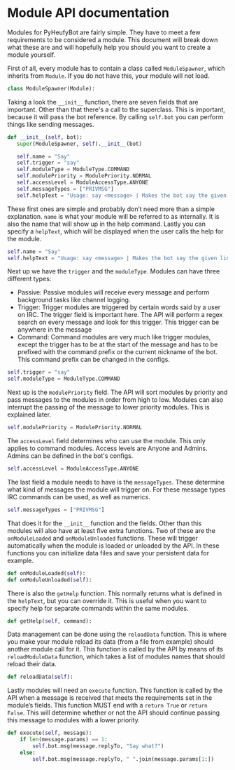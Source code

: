 Module API documentation
========================

Modules for PyHeufyBot are fairly simple. They have to meet a few requirements to be considered a module. This document will break down what these are and will hopefully help you should you want to create a module yourself.


First of all, every module has to contain a class called `ModuleSpawner`, which inherits from `Module`. If you do not have this, your module will not load.
```python
class ModuleSpawner(Module):
```

Taking a look the `__init__` function, there are seven fields that are important. Other than that there's a call to the superclass. This is important, because it will pass the bot reference. By calling `self.bot` you can perform things like sending messages.
```python
def __init__(self, bot):
   super(ModuleSpawner, self).__init__(bot)

   self.name = "Say"
   self.trigger = "say"
   self.moduleType = ModuleType.COMMAND
   self.modulePriority = ModulePriority.NORMAL
   self.accessLevel = ModuleAccessType.ANYONE
   self.messageTypes = ["PRIVMSG"]
   self.helpText = "Usage: say <message> | Makes the bot say the given line"
```

These first ones are simple and probably don’t need more than a simple explanation. `name` is what your module will be referred to as internally. It is also the name that will show up in the help command. Lastly you can specify a `helpText`, which will be displayed when the user calls the help for the module.
```python
self.name = "Say"
self.helpText = "Usage: say <message> | Makes the bot say the given line"
```

Next up we have the `trigger` and the `moduleType`. Modules can have three different types:
- Passive: Passive modules will receive every message and perform background tasks like channel logging.
- Trigger: Trigger modules are triggered by certain words said by a user on IRC. The trigger field is important here. The API will perform a regex search on every message and look for this trigger. This trigger can be anywhere in the message
- Command: Command modules are very much like trigger modules, except the trigger has to be at the start of the message and has to be prefixed with the command prefix or the current nickname of the bot. This command prefix can be changed in the configs.
```python
self.trigger = "say"
self.moduleType = ModuleType.COMMAND
```

Next up is the `modulePriority` field. The API will sort modules by priority and pass messages to the modules in order from high to low. Modules can also interrupt the passing of the message to lower priority modules. This is explained later.
```python
self.modulePriority = ModulePriority.NORMAL
```

The `accessLevel` field determines who can use the module. This only applies to command modules. Access levels are Anyone and Admins. Admins can be defined in the bot's configs.
```python
self.accessLevel = ModuleAccessType.ANYONE
```

The last field a module needs to have is the `messageTypes`. These determine what kind of messages the module will trigger on. For these message types IRC commands can be used, as well as numerics.
```python
self.messageTypes = ["PRIVMSG"]
```

That does it for the `__init__` function and the fields. Other than this modules will also have at least five extra functions. Two of these are the `onModuleLoaded` and `onModuleUnloaded` functions. These will trigger automatically when the module is loaded or unloaded by the API. In these functions you can initialize data files and save your persistent data for example.
```python
def onModuleLoaded(self):
def onModuleUnloaded(self):
```

There is also the `getHelp` function. This normally returns what is defined in the `helpText`, but you can override it. This is useful when you want to specify help for separate commands within the same modules.
```python
def getHelp(self, command):
```

Data management can be done using the `reloadData` function. This is where you make your module reload its data (from a file from example) should another module call for it. This function is called by the API by means of its `reloadModuleData` function, which takes a list of modules names that should reload their data. 
```python
def reloadData(self):
```

Lastly modules will need an `execute` function. This function is called by the API when a message is received that meets the requirements set in the module’s fields. This function MUST end with a `return True` or `return False`. This will determine whether or not the API should continue passing this message to modules with a lower priority.
```python
def execute(self, message):
    if len(message.params) == 1:
        self.bot.msg(message.replyTo, "Say what?")
    else:
        self.bot.msg(message.replyTo, " ".join(message.params[1:])
```
